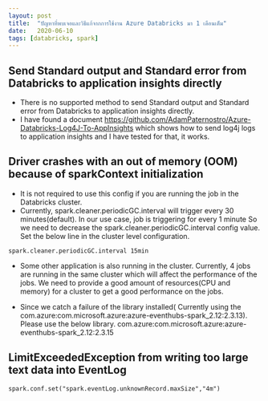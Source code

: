 ```yaml
---
layout: post
title:  "ปัญหาที่พบเจอและวิธีแก้จากการใช้งาน Azure Databricks มา 1 เดือนเต็ม"
date:   2020-06-10
tags: [databricks, spark]
---
```

## Send Standard output and Standard error from Databricks to application insights directly
- There is no supported method to send Standard output and Standard error from Databricks to application insights directly.
- I have found a document https://github.com/AdamPaternostro/Azure-Databricks-Log4J-To-AppInsights which shows how to send log4j logs to application insights and I have tested for that, it works.

## Driver crashes with an out of memory (OOM) because of sparkContext initialization
- It is not required to use this config if you are running the job in the Databricks cluster.
- Currently, spark.cleaner.periodicGC.interval will trigger every 30 minutes(default). In our use case, job is triggering for every 1 minute So we need to decrease the spark.cleaner.periodicGC.interval config value. Set the below line in the cluster level configuration.

```
spark.cleaner.periodicGC.interval 15min
```

- Some other application is also running in the cluster. Currently, 4 jobs are running in the same cluster which will affect the performance of the jobs. We need to provide a good amount of resources(CPU and memory) for a cluster to get a good performance on the jobs.

- Since we catch a failure of the library installed( Currently using the com.azure:com.microsoft.azure:azure-eventhubs-spark_2.12:2.3.13). Please use the below library. com.azure:com.microsoft.azure:azure-eventhubs-spark_2.12:2.3.15

## LimitExceededException from writing too large text data into EventLog
```
spark.conf.set("spark.eventLog.unknownRecord.maxSize","4m")
```
